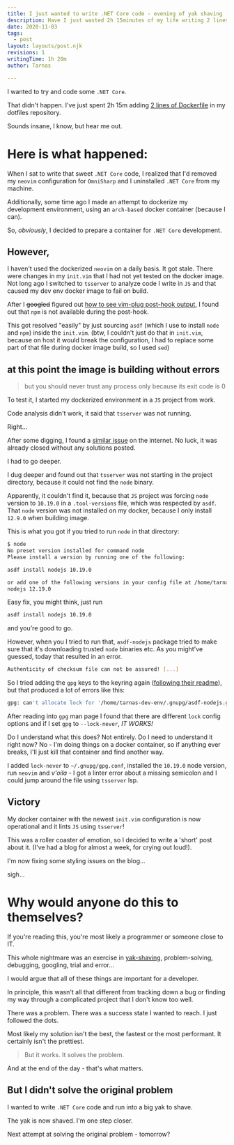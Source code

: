 ```yaml
---
title: I just wanted to write .NET Core code - evening of yak shaving
description: Have I just wasted 2h 15minutes of my life writing 2 lines of Dockerfile?
date: 2020-11-03
tags:
  - post
layout: layouts/post.njk
revisions: 1
writingTime: 1h 20m
author: Tarnas

---
```


I wanted to try and code some `.NET Core`.

That didn't happen. I've just spent 2h 15m adding [2 lines of Dockerfile](https://github.com/tarnas14/dotfil3s/commit/7aa204d045bde280cf15727af197925385e6934b) in my dotfiles repository.

Sounds insane, I know, but hear me out.

# Here is what happened:

When I sat to write that sweet `.NET Core` code, I realized that I'd removed my `neovim` configuration for `OmniSharp` and I uninstalled `.NET Core` from my machine.

Additionally, some time ago I made an attempt to dockerize my development environment, using an `arch-based` docker container (because I can).

So, _obviously_, I decided to prepare a container for `.NET Core` development.

## However,

I haven't used the dockerized `neovim` on a daily basis.
It got stale.
There were changes in my `init.vim` that I had not yet tested on the docker image.
Not long ago I switched to `tsserver` to analyze code I write in `JS` and that caused my dev env docker image to fail on build.

After I ~~googled~~ figured out [how to see vim-plug post-hook output](https://github.com/junegunn/vim-plug/issues/910), I found out that `npm` is not available during the post-hook.

This got resolved "easily" by just sourcing `asdf` (which I use to install `node` and `npm`) inside the `init.vim`.
(btw, I couldn't just do that in `init.vim`, because on host it would break the configuration, I had to replace some part of that file during docker image build, so I used `sed`)

## at this point the image is building without errors

> but you should never trust any process only because its exit code is 0

To test it, I started my dockerized environment in a `JS` project from work.

Code analysis didn't work, it said that `tsserver` was not running.

Right...

After some digging, I found a [similar issue](https://github.com/ycm-core/YouCompleteMe/issues/3426) on the internet.
No luck, it was already closed without any solutions posted.

I had to go deeper.

I dug deeper and found out that `tsserver` was not starting in the project directory, because it could not find the `node` binary.

Apparently, it couldn't find it, because that `JS` project was forcing `node` version to `10.19.0` in a `.tool-versions` file, which was respected by `asdf`. That `node` version was not installed on my docker, because I only install `12.9.0` when building image.

This is what you got if you tried to run `node` in that directory:

```bash
$ node
No preset version installed for command node
Please install a version by running one of the following:

asdf install nodejs 10.19.0

or add one of the following versions in your config file at /home/tarnas-dev-env/code/.tool-versions
nodejs 12.19.0
```

Easy fix, you might think, just run
```bash
asdf install nodejs 10.19.0
```
and you're good to go.

However, when you I tried to run that, `asdf-nodejs` package tried to make sure that it's downloading trusted `node` binaries etc. As you might've guessed, today that resulted in an error.
```bash
Authenticity of checksum file can not be assured! [...]
```

So I tried adding the `gpg` keys to the keyring again ([following their readme](https://github.com/asdf-vm/asdf-nodejs/blob/master/README.md#install)), but that produced a lot of errors like this:
```bash
gpg: can't allocate lock for '/home/tarnas-dev-env/.gnupg/asdf-nodejs.gpg'
```

After reading into `gpg` man page I found that there are different `lock` config options and if I set `gpg` to `--lock-never`, _IT WORKS!_

Do I understand what this does? Not entirely. Do I need to understand it right now? No - I'm doing things on a docker container, so if anything ever breaks, I'll just kill that container and find another way.

I added `lock-never` to `~/.gnupg/gpg.conf`, installed the `10.19.0` node version, run `neovim` and _v'oila_ - I got a linter error about a missing semicolon and I could jump around the file using `tsserver` lsp.

## Victory

My docker container with the newest `init.vim` configuration is now operational and it lints `JS` using `tsserver`!

This was a roller coaster of emotion, so I decided to write a 'short' post about it.
(I've had a blog for almost a week, for crying out loud!).

I'm now fixing some styling issues on the blog...

sigh...

# Why would anyone do this to themselves?

If you're reading this, you're most likely a programmer or someone close to IT.

This whole nightmare was an exercise in [yak-shaving](https://www.youtube.com/watch?v=AbSehcT19u0), problem-solving, debugging, googling, trial and error...

I would argue that all of these things are important for a developer.

In principle, this wasn't all that different from tracking down a bug or finding my way through a complicated project that I don't know too well.

There was a problem. There was a success state I wanted to reach. I just followed the dots.

Most likely my solution isn't the best, the fastest or the most performant. It certainly isn't the prettiest.

> But it works. It solves the problem.

And at the end of the day - that's what matters.

## But I didn't solve the original problem

I wanted to write `.NET Core` code and run into a big yak to shave.

The yak is now shaved. I'm one step closer.

Next attempt at solving the original problem - tomorrow?

